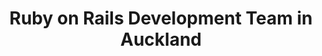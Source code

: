 ---
title: Ruby on Rails Development Team in Auckland
permalink: /landings/locations/auckland/developer/ruby-on-rails
technology: Ruby on Rails
location: Auckland
---